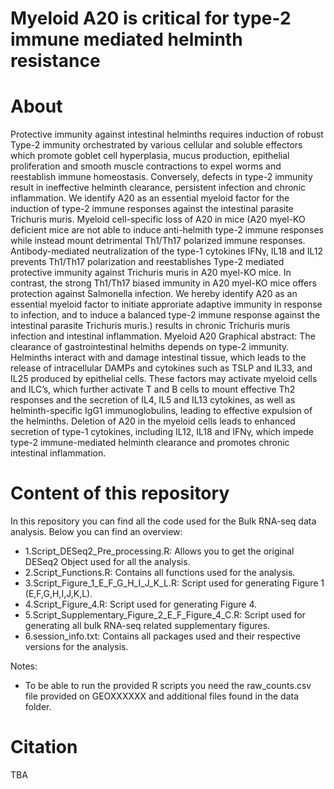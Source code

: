 # Myeloid A20 is critical for type-2 immune mediated helminth resistance

# About
Protective immunity against intestinal helminths requires induction of robust Type-2 immunity orchestrated by various cellular and soluble effectors which promote goblet cell hyperplasia, mucus production, epithelial proliferation and smooth muscle contractions to expel worms and reestablish immune homeostasis. Conversely, defects in type-2 immunity result in ineffective helminth clearance, persistent infection and chronic inflammation. We identify A20 as an essential myeloid factor for the induction of type-2 immune responses against the intestinal parasite Trichuris muris. Myeloid cell-specific loss of A20 in mice (A20 myel-KO deficient mice are not able to induce anti-helmith type-2 immune responses while instead mount detrimental Th1/Th17 polarized immune responses. Antibody-mediated neutralization of the type-1 cytokines IFNγ, IL18 and IL12 prevents Th1/Th17 polarization and reestablishes Type-2 mediated protective immunity against Trichuris muris in A20 myel-KO mice. In contrast, the strong Th1/Th17 biased immunity in A20 myel-KO mice offers protection against Salmonella infection. We hereby identify A20 as an essential myeloid factor to initiate approriate adaptive immunity in response to infection, and to induce a balanced type-2 immune response against the intestinal parasite Trichuris muris.) results in chronic Trichuris muris infection and intestinal inflammation. Myeloid A20 Graphical abstract: The clearance of gastrointestinal helmiths depends on type-2 immunity. Helminths interact with and damage intestinal tissue, which leads to the release of intracellular DAMPs and cytokines such as TSLP and IL33, and IL25 produced by epithelial cells. These factors may activate myeloid cells and ILC’s, which further activate T and B cells to mount effective Th2 responses and the secretion of IL4, IL5 and IL13 cytokines, as well as helminth-specific IgG1 immunoglobulins, leading to effective expulsion of the helminths. Deletion of A20 in the myeloid cells leads to enhanced secretion of type-1 cytokines, including IL12, IL18 and IFNγ, which impede type-2 immune-mediated helminth clearance and promotes chronic intestinal inflammation.

# Content of this repository
In this repository you can find all the code used for the Bulk RNA-seq data analysis. Below you can find an overview:

- 1.Script_DESeq2_Pre_processing.R: Allows you to get the original DESeq2 Object used for all the analysis.
- 2.Script_Functions.R: Contains all functions used for the analysis.
- 3.Script_Figure_1_E_F_G_H_I_J_K_L.R: Script used for generating Figure 1 (E,F,G,H,I,J,K,L).
- 4.Script_Figure_4.R: Script used for generating Figure 4.
- 5.Script_Supplementary_Figure_2_E_F_Figure_4_C.R: Script used for generating all bulk RNA-seq related supplementary figures.
- 6.session_info.txt: Contains all packages used and their respective versions for the analysis.

Notes:
- To be able to run the provided R scripts you need the raw_counts.csv file provided on GEOXXXXXX and additional files found in the data folder.

# Citation
TBA
